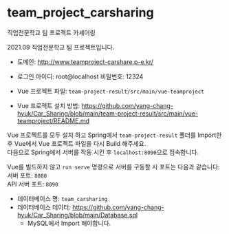 # team_project_carsharing
직업전문학교 팀 프로젝트 카셰어링

2021.09 직업전문학교 팀 프로젝트입니다.  
* 도메인: http://www.teamproject-carshare.p-e.kr/

* 로그인
아이디: root@localhost
비밀번호: 12324

* Vue 프로젝트 파일: `team-project-result/src/main/vue-teamproject`  
* Vue 프로젝트 설치 방법: https://github.com/yang-chang-hyuk/Car_Sharing/blob/main/team-project-result/src/main/vue-teamproject/README.md

Vue 프로젝트를 모두 설치 하고 Spring에서 `team-project-result` 폴더를 Import한 후 Vue에서 Vue 프로젝트 파일을 다시 Build 해주세요.  
다음으로 Spring에서 서버를 작동 시킨 후 `localhost:8090`으로 접속합니다.  

Vue를 빌드하지 않고 `run serve` 명령으로 서버를 구동할 시 포트는 다음과 같습니다:  
서버 포트: `8080`  
API 서버 포트: `8090`  


* 데이터베이스 명: `team_carsharing`
* 데이터베이스 데이터: https://github.com/yang-chang-hyuk/Car_Sharing/blob/main/Database.sql
  * MySQL에서 Import 해야합니다.
